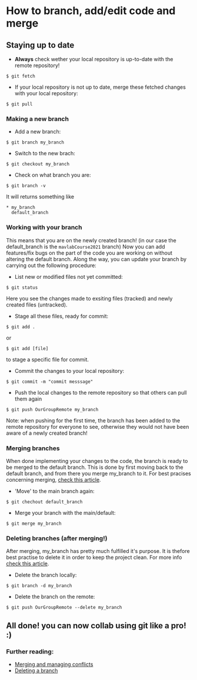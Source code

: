 # How to branch, add/edit code and merge
## Staying up to date
- **Always** check wether your local repository is up-to-date with the remote repository!
```
$ git fetch
```
- If your local repository is not up to date, merge these fetched changes with your local repository:
```console
$ git pull
```
### Making a new branch
- Add a new branch:
```console
$ git branch my_branch
```

- Switch to the new brach:
```console
$ git checkout my_branch
```

- Check on what branch you are:
```console
$ git branch -v
```

It will returns something like
```console
* my_branch
  default_branch
```
### Working with your branch
This means that you are on the newly created branch! (in our case the default_branch is the `mavlabCourse2021` branch)
Now you can add features/fix bugs on the part of the code you are working on without altering the default branch. Along the way, you can update your branch by carrying out the following procedure:

- List new or modified files not yet committed:
```console
$ git status
```

Here you see the changes made to exsiting files (tracked) and newly created files (untracked). 

- Stage all these files, ready for commit:
```console
$ git add .
```

or 
```console
$ git add [file]
```

to stage a specific file for commit.

- Commit the changes to your local repository:
```console
$ git commit -m "commit messsage"
```

- Push the local changes to the remote repository so that others can pull them again
```
$ git push OurGroupRemote my_branch
```

Note: when pushing for the first time, the branch has been added to the remote repository for everyone to see, otherwise they would not have been aware of a newly created branch!

### Merging branches
When done implementing your changes to the code, the branch is ready to be merged to the default branch. This is done by first moving back to the default branch, and from there you merge my_branch to it. For best pracises concerning merging, [check this article](https://dev.to/neshaz/how-to-use-git-merge-the-correctway-25pd).

- 'Move' to the main branch again:
```
$ git chechout default_branch
```

- Merge your branch with the main/default:
```
$ git merge my_branch
```

### Deleting branches (after merging!)
After merging, my_branch has pretty much fulfilled it's purpose. It is thefore best practise to delete it in order to keep the project clean. For more info [check this article](https://www.freecodecamp.org/news/how-to-delete-a-git-branch-both-locally-and-remotely/).

- Delete the branch locally:
```
$ git branch -d my_branch
```

- Delete the branch on the remote:
```
$ git push OurGroupRemote --delete my_branch
```

## All done! you can now collab using git like a pro! :)

### Further reading:
- [Merging and managing conflicts](https://dev.to/neshaz/how-to-use-git-merge-the-correctway-25pd)
- [Deleting a branch](https://www.freecodecamp.org/news/how-to-delete-a-git-branch-both-locally-and-remotely/)
